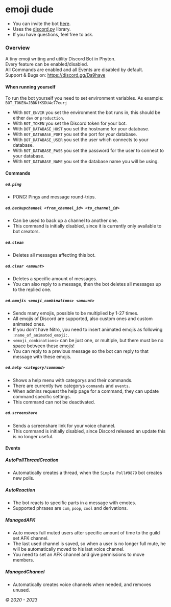 # emoji dude

- You can invite the bot [here](https://discord.com/api/oauth2/authorize?client_id=580065523098976256&permissions=2112&scope=bot).
- Uses the [discord.py](https://github.com/Rapptz/discord.py) library.
- If you have questions, feel free to ask.

### Overview

A tiny emoji writing and utility Discord Bot in Phyton. \
Every feature can be enabled/disabled. \
All Commands are enabled and all Events are disabled by default. \
Support & Bugs on: <https://discord.gg/Da9haye>

#### When running yourself

To run the bot yourself you need to set environment variables. As example: `BOT_TOKEN=JBDKfKSDU4e77eurj`
- With `BOT_ENVIR` you set the environment the bot runs in, this should be either `dev` or `production`.
- With `BOT_TOKEN` you set the Discord token for your bot.
- With `BOT_DATABASE_HOST` you set the hostname for your database.
- With `BOT_DATABASE_PORT` you set the port for your database.
- With `BOT_DATABASE_USER` you set the user which connects to your database.
- With `BOT_DATABASE_PASS` you set the password for the user to connect to your database.
- With `BOT_DATABASE_NAME` you set the database name you will be using.

#### Commands

##### `ed.ping`
* PONG! Pings and message round-trips.

##### `ed.backupchannel <from_channel_id> <to_channel_id>`
* Can be used to back up a channel to another one.
* This command is initially disabled, since it is currently only available to bot creators.

##### `ed.clean`
* Deletes all messages affecting this bot.

##### `ed.clear <amount>`
* Deletes a specific amount of messages.
* You can also reply to a message, then the bot deletes all messages up to the replied one.

##### `ed.emojis <emoji_combinations> <amount>`
* Sends many emojis, possible to be multiplied by 1-27 times.
* All emojis of Discord are supported, also custom ones and custom animated ones.
* If you don't have Nitro, you need to insert animated emojis as following `:name_of_animated_emoji:`.
* `<emoji_combinations>` can be just one, or multiple, but there must be no space between these emojis!
* You can reply to a previous message so the bot can reply to that message with these emojis.

##### `ed.help <category/command>`
* Shows a help menu with categorys and their commands.
* There are currently two categorys `commands` and `events`.
* When admins request the help page for a command, they can update command specific settings.
* This command can not be deactivated.

##### `ed.screenshare`
* Sends a screenshare link for your voice channel.
* This command is initially disabled, since Discord released an update this is no longer useful.

#### Events

##### AutoPollThreadCreation
* Automatically creates a thread, when the `Simple Poll#9879` bot creates new polls.

##### AutoReaction
* The bot reacts to specific parts in a message with emotes.
* Supported phrases are `cum`, `poop`,  `cool` and derivations.

##### ManagedAFK
* Auto moves full muted users after specific amount of time to the guild set AFK channel.
* The last used channel is saved, so when a user is no longer full mute, he will be automatically moved to his last voice channel.
* You need to set an AFK channel and give permissions to move members.

##### ManagedChannel
* Automatically creates voice channels when needed, and removes unused.

*© 2020 - 2023*